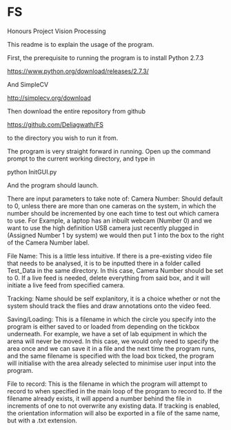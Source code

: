 # FS
Honours Project Vision Processing

This readme is to explain the usage of the program.

First, the prerequisite to running the program is to install Python 2.7.3

https://www.python.org/download/releases/2.7.3/

And SimpleCV

http://simplecv.org/download

Then download the entire repository from github

https://github.com/Deliagwath/FS

to the directory you wish to run it from.

The program is very straight forward in running.
Open up the command prompt to the current working directory, and type in

python InitGUI.py

And the program should launch.

There are input parameters to take note of:
Camera Number:  Should default to 0, unless there are more than one cameras on the system,
                in which the number should be incremented by one each time to test out which
                camera to use.
                For Example, a laptop has an inbuilt webcam (Number 0) and we want to use the
                high definition USB camera just recently plugged in (Assigned Number 1 by system)
                we would then put 1 into the box to the right of the Camera Number label.

File Name:      This is a little less intuitive. If there is a pre-existing video file that needs
                to be analysed, it is to be inputted there in a folder called Test_Data in the same
                directory. In this case, Camera Number should be set to 0.
                If a live feed is needed, delete everything from said box, and it will initiate a
                live feed from specified camera.

Tracking:       Name should be self explanitory, it is a choice whether or not the system should
                track the flies and draw annotations onto the video feed.

Saving/Loading: This is a filename in which the circle you specify into the program is either saved
                to or loaded from depending on the tickbox underneath.
                For example, we have a set of lab equipment in which the arena will never be moved.
                In this case, we would only need to specify the area once and we can save it in a file
                and the next time the program runs, and the same filename is specified with the load
                box ticked, the program will initialise with the area already selected to minimise
                user input into the program.

File to record: This is the filename in which the program will attempt to record to when specified in
                the main loop of the program to record to.
                If the filename already exists, it will append a number behind the file in increments
                of one to not overwrite any existing data.
                If tracking is enabled, the orientation information will also be exported in a file
                of the same name, but with a .txt extension.

